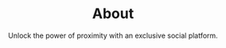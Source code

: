 ---
layout: about
title: About
permalink: /about/
banner: Introducing What's On
subtitle: Unlock the power of proximity with an exclusive social platform.
navbar: 2
---